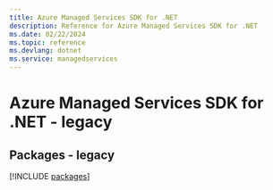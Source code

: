 ```yaml
---
title: Azure Managed Services SDK for .NET
description: Reference for Azure Managed Services SDK for .NET
ms.date: 02/22/2024
ms.topic: reference
ms.devlang: dotnet
ms.service: managedservices
---
```

# Azure Managed Services SDK for .NET - legacy
## Packages - legacy
[!INCLUDE [packages](managed-services-index.md)]